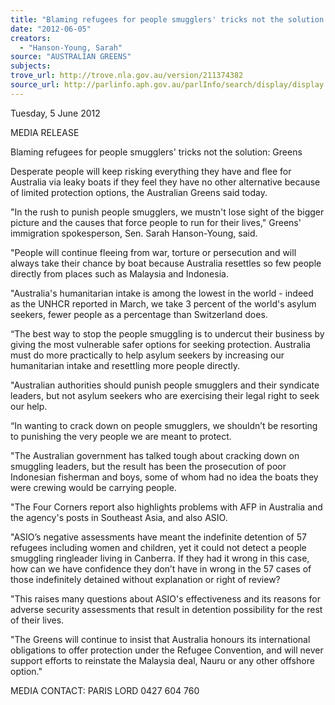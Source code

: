 ```yaml
---
title: "Blaming refugees for people smugglers' tricks not the solution: Greens"
date: "2012-06-05"
creators:
  - "Hanson-Young, Sarah"
source: "AUSTRALIAN GREENS"
subjects:
trove_url: http://trove.nla.gov.au/version/211374382
source_url: http://parlinfo.aph.gov.au/parlInfo/search/display/display.w3p;query=Id%3A%22media/pressrel/1691194%22
---
```


 Tuesday, 5 June 2012   

 MEDIA RELEASE   

 Blaming refugees for people smugglers' tricks not the  solution: Greens    

 Desperate people will keep risking everything they have and flee for Australia via leaky boats if they  feel they have no other alternative because of limited protection options, the Australian Greens said  today.   

 "In the rush to punish people smugglers, we mustn't lose sight of the bigger picture and the causes  that force people to run for their lives," Greens' immigration spokesperson, Sen. Sarah Hanson-Young, said.   

 "People will continue fleeing from war, torture or persecution and will always take their chance by  boat because Australia resettles so few people directly from places such as Malaysia and Indonesia.   

 "Australia's humanitarian intake is among the lowest in the world - indeed as the UNHCR reported  in March, we take 3 percent of the world's asylum seekers, fewer people as a percentage than  Switzerland does.   

 “The best way to stop the people smuggling is to undercut their business by giving the most  vulnerable safer options for seeking protection. Australia must do more practically to help asylum  seekers by increasing our humanitarian intake and resettling more people directly.    

 "Australian authorities should punish people smugglers and their syndicate leaders, but not asylum  seekers who are exercising their legal right to seek our help.   

 “In wanting to crack down on people smugglers, we shouldn’t be resorting to punishing the very  people we are meant to protect.      

 "The Australian government has talked tough about cracking down on smuggling leaders, but the  result has been the prosecution of poor Indonesian fisherman and boys, some of whom had no idea  the boats they were crewing would be carrying people.   

 "The Four Corners report also highlights problems with AFP in Australia and the agency's posts in  Southeast Asia, and also ASIO.   

 "ASIO’s negative assessments have meant the indefinite detention of 57 refugees including women  and children, yet it could not detect a people smuggling ringleader living in Canberra. If they had it  wrong in this case, how can we have confidence they don’t have in wrong in the 57 cases of those  indefinitely detained without explanation or right of review?    

 "This raises many questions about ASIO's effectiveness and its reasons for adverse security  assessments that result in detention possibility for the rest of their lives.    

 "The Greens will continue to insist that Australia honours its international obligations to offer  protection under the Refugee Convention, and will never support efforts to reinstate the Malaysia  deal, Nauru or any other offshore option." 

 

 MEDIA CONTACT: PARIS LORD 0427 604 760   

